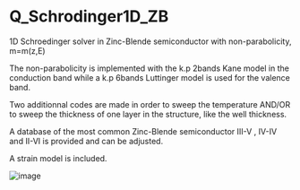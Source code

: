 # Q_Schrodinger1D_ZB
1D Schroedinger solver in Zinc-Blende semiconductor with non-parabolicity, m=m(z,E)

The non-parabolicity is implemented with the k.p 2bands Kane model in the conduction band while a k.p 6bands Luttinger model is used for the valence band.

Two additionnal codes are made in order to sweep the temperature AND/OR to sweep the thickness of one layer in the structure, like the well thickness.

A database of the most common Zinc-Blende semiconductor III-V , IV-IV and II-VI is provided and can be adjusted.

A strain model is included.

![image](https://user-images.githubusercontent.com/35040499/113293061-976bcf80-92f5-11eb-8c63-1b466702c5ab.png)
